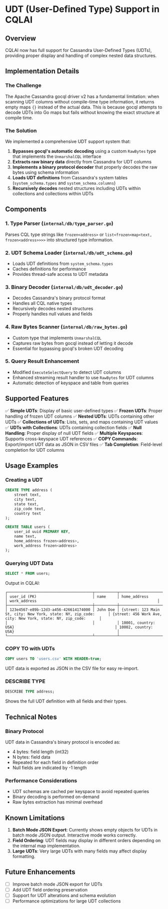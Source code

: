 # UDT (User-Defined Type) Support in CQLAI

## Overview

CQLAI now has full support for Cassandra User-Defined Types (UDTs), providing proper display and handling of complex nested data structures.

## Implementation Details

### The Challenge

The Apache Cassandra gocql driver v2 has a fundamental limitation: when scanning UDT columns without compile-time type information, it returns empty maps `{}` instead of the actual data. This is because gocql attempts to decode UDTs into Go maps but fails without knowing the exact structure at compile time.

### The Solution

We implemented a comprehensive UDT support system that:

1. **Bypasses gocql's automatic decoding** using a custom `RawBytes` type that implements the `UnmarshalCQL` interface
2. **Extracts raw binary data** directly from Cassandra for UDT columns
3. **Implements a binary protocol decoder** that properly decodes the raw bytes using schema information
4. **Loads UDT definitions** from Cassandra's system tables (`system_schema.types` and `system_schema.columns`)
5. **Recursively decodes** nested structures including UDTs within collections and collections within UDTs

## Components

### 1. Type Parser (`internal/db/type_parser.go`)
Parses CQL type strings like `frozen<address>` or `list<frozen<map<text, frozen<address>>>>` into structured type information.

### 2. UDT Schema Loader (`internal/db/udt_schema.go`)
- Loads UDT definitions from `system_schema.types`
- Caches definitions for performance
- Provides thread-safe access to UDT metadata

### 3. Binary Decoder (`internal/db/udt_decoder.go`)
- Decodes Cassandra's binary protocol format
- Handles all CQL native types
- Recursively decodes nested structures
- Properly handles null values and fields

### 4. Raw Bytes Scanner (`internal/db/raw_bytes.go`)
- Custom type that implements `UnmarshalCQL`
- Captures raw bytes from gocql instead of letting it decode
- Essential for bypassing gocql's broken UDT decoding

### 5. Query Result Enhancement
- Modified `ExecuteSelectQuery` to detect UDT columns
- Enhanced streaming result handler to use `RawBytes` for UDT columns
- Automatic detection of keyspace and table from queries

## Supported Features

✅ **Simple UDTs**: Display of basic user-defined types
✅ **Frozen UDTs**: Proper handling of frozen UDT columns
✅ **Nested UDTs**: UDTs containing other UDTs
✅ **Collections of UDTs**: Lists, sets, and maps containing UDT values
✅ **UDTs with Collections**: UDTs containing collection fields
✅ **Null Handling**: Proper display of null UDT fields
✅ **Multiple Keyspaces**: Supports cross-keyspace UDT references
✅ **COPY Commands**: Export/import UDT data as JSON in CSV files
✅ **Tab Completion**: Field-level completion for UDT columns

## Usage Examples

### Creating a UDT

```sql
CREATE TYPE address (
    street text,
    city text,
    state text,
    zip_code text,
    country text
);

CREATE TABLE users (
    user_id uuid PRIMARY KEY,
    name text,
    home_address frozen<address>,
    work_address frozen<address>
);
```

### Querying UDT Data

```sql
SELECT * FROM users;
```

Output in CQLAI:
```
┌──────────────────────────────────────┬──────────┬──────────────────────────────────────────────────────────────────┬──────────────────────────────────────────────────────────────────┐
│ user_id (PK)                         │ name     │ home_address                                                     │ work_address                                                      │
├──────────────────────────────────────┼──────────┼──────────────────────────────────────────────────────────────────┼──────────────────────────────────────────────────────────────────┤
│ 123e4567-e89b-12d3-a456-426614174000 │ John Doe │ {street: 123 Main St, city: New York, state: NY, zip_code:      │ {street: 456 Work Ave, city: New York, state: NY, zip_code:      │
│                                      │          │ 10001, country: USA}                                             │ 10002, country: USA}                                              │
└──────────────────────────────────────┴──────────┴──────────────────────────────────────────────────────────────────┴──────────────────────────────────────────────────────────────────┘
```

### COPY TO with UDTs

```sql
COPY users TO 'users.csv' WITH HEADER=true;
```

UDT data is exported as JSON in the CSV file for easy re-import.

### DESCRIBE TYPE

```sql
DESCRIBE TYPE address;
```

Shows the full UDT definition with all fields and their types.

## Technical Notes

### Binary Protocol

UDT data in Cassandra's binary protocol is encoded as:
- 4 bytes: field length (int32)
- N bytes: field data
- Repeated for each field in definition order
- Null fields are indicated by -1 length

### Performance Considerations

- UDT schemas are cached per keyspace to avoid repeated queries
- Binary decoding is performed on-demand
- Raw bytes extraction has minimal overhead

## Known Limitations

1. **Batch Mode JSON Export**: Currently shows empty objects for UDTs in batch mode JSON output. Interactive mode works correctly.
2. **Field Ordering**: UDT fields may display in different orders depending on the internal map implementation.
3. **Large UDTs**: Very large UDTs with many fields may affect display formatting.

## Future Enhancements

- [ ] Improve batch mode JSON export for UDTs
- [ ] Add UDT field ordering preservation
- [ ] Support for UDT alterations and schema evolution
- [ ] Performance optimizations for large UDT collections
